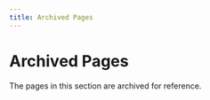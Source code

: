 ```yaml
---
title: Archived Pages
---
```


# Archived Pages

The pages in this section are archived for reference.
